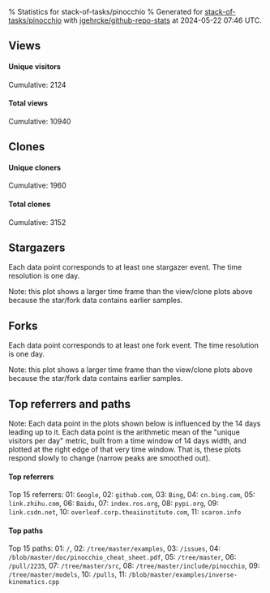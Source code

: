 % Statistics for stack-of-tasks/pinocchio
% Generated for [stack-of-tasks/pinocchio](https://github.com/stack-of-tasks/pinocchio) with [jgehrcke/github-repo-stats](https://github.com/jgehrcke/github-repo-stats) at 2024-05-22 07:46 UTC.


## Views

#### Unique visitors
<div id="chart_views_unique" class="full-width-chart"></div>

Cumulative: 2124

#### Total views
<div id="chart_views_total" class="full-width-chart"></div>

Cumulative: 10940

<div class="pagebreak-for-print"> </div>

## Clones

#### Unique cloners
<div id="chart_clones_unique" class="full-width-chart"></div>

Cumulative: 1960

#### Total clones
<div id="chart_clones_total" class="full-width-chart"></div>

Cumulative: 3152



<div class="pagebreak-for-print"> </div>



## Stargazers

Each data point corresponds to at least one stargazer event.
The time resolution is one day.

<div id="chart_stargazers" class="full-width-chart"></div>


Note: this plot shows a larger time frame than the view/clone plots above because the star/fork data contains earlier samples.



## Forks

Each data point corresponds to at least one fork event.
The time resolution is one day.

<div id="chart_forks" class="full-width-chart"></div>


Note: this plot shows a larger time frame than the view/clone plots above because the star/fork data contains earlier samples.



<div class="pagebreak-for-print"> </div>



## Top referrers and paths


Note: Each data point in the plots shown below is influenced by the 14 days
leading up to it. Each data point is the arithmetic mean of the "unique
visitors per day" metric, built from a time window of 14 days width, and
plotted at the right edge of that very time window. That is, these plots
respond slowly to change (narrow peaks are smoothed out).




#### Top referrers


<div id="chart_referrers_top_n_alltime" class="full-width-chart"></div>

Top 15 referrers: 01: `Google`, 02: `github.com`, 03: `Bing`, 04: `cn.bing.com`, 05: `link.zhihu.com`, 06: `Baidu`, 07: `index.ros.org`, 08: `pypi.org`, 09: `link.csdn.net`, 10: `overleaf.corp.theaiinstitute.com`, 11: `scaron.info`





#### Top paths


<div id="chart_paths_top_n_alltime" class="full-width-chart"></div>

Top 15 paths: 01: `/`, 02: `/tree/master/examples`, 03: `/issues`, 04: `/blob/master/doc/pinocchio_cheat_sheet.pdf`, 05: `/tree/master`, 06: `/pull/2235`, 07: `/tree/master/src`, 08: `/tree/master/include/pinocchio`, 09: `/tree/master/models`, 10: `/pulls`, 11: `/blob/master/examples/inverse-kinematics.cpp`


<script type="text/javascript">
    vegaEmbed('#chart_views_unique', {"$schema": "https://vega.github.io/schema/vega-lite/v4.17.0.json", "config": {"arc": {"fill": "#1b1e23"}, "area": {"fill": "#1b1e23"}, "axisBottom": {"domainColor": "#a9b4c4", "gridColor": "#a9b4c4", "labelColor": "#1b1e23", "labelFont": "relative-mono-11-pitch-pro, Menlo, monospace", "tickColor": "#a9b4c4", "titleColor": "#1b1e23", "titleFont": "relative-mono-11-pitch-pro, Menlo, monospace"}, "axisLeft": {"domainColor": "#a9b4c4", "gridColor": "#a9b4c4", "labelColor": "#1b1e23", "labelFont": "relative-mono-11-pitch-pro, Menlo, monospace", "tickColor": "#a9b4c4", "titleColor": "#1b1e23", "titleFont": "relative-mono-11-pitch-pro, Menlo, monospace"}, "axisX": {"grid": false}, "axisY": {"grid": false, "labelBound": true}, "background": "#FFFFFF", "group": {"fill": "#FFFFFF"}, "header": {"fontWeight": 400, "labelFont": "relative-mono-11-pitch-pro, Menlo, monospace", "titleFont": "relative-mono-11-pitch-pro, Menlo, monospace"}, "legend": {"labelFont": "relative-mono-11-pitch-pro, Menlo, monospace", "symbolSize": 200, "symbolType": "circle", "titleFont": "relative-mono-11-pitch-pro, Menlo, monospace"}, "line": {"color": "#1b1e23", "stroke": "#1b1e23"}, "path": {"stroke": "#1b1e23"}, "point": {"color": "#1b1e23", "cursor": "pointer", "filled": true, "size": 20}, "range": {"category": ["#85a2f7", "#ea9755", "#7eb36a", "#f07071", "#bc85d9", "#e587b6", "#a9b4c4", "#d4c05e", "#64b9c4"]}, "style": {"bar": {"fill": "#1b1e23"}, "text": {"font": "relative-mono-11-pitch-pro, Menlo, monospace", "fontWeight": 400}}, "symbol": {"shape": "circle"}, "title": {"anchor": "start", "font": "relative-mono-11-pitch-pro, Menlo, monospace", "fontWeight": 400}, "trail": {"color": "#1b1e23", "stroke": "#1b1e23"}, "view": {"stroke": null}}, "data": {"name": "data-4e15e9d6b5908f060b2351823bfe2f18"}, "datasets": {"data-4e15e9d6b5908f060b2351823bfe2f18": [{"time": "2024-05-06T00:00:00+00:00", "views_total": 147, "views_unique": 30}, {"time": "2024-05-07T00:00:00+00:00", "views_total": 829, "views_unique": 168}, {"time": "2024-05-08T00:00:00+00:00", "views_total": 809, "views_unique": 180}, {"time": "2024-05-09T00:00:00+00:00", "views_total": 800, "views_unique": 153}, {"time": "2024-05-10T00:00:00+00:00", "views_total": 699, "views_unique": 148}, {"time": "2024-05-11T00:00:00+00:00", "views_total": 398, "views_unique": 90}, {"time": "2024-05-12T00:00:00+00:00", "views_total": 282, "views_unique": 65}, {"time": "2024-05-13T00:00:00+00:00", "views_total": 739, "views_unique": 147}, {"time": "2024-05-14T00:00:00+00:00", "views_total": 862, "views_unique": 164}, {"time": "2024-05-15T00:00:00+00:00", "views_total": 771, "views_unique": 143}, {"time": "2024-05-16T00:00:00+00:00", "views_total": 997, "views_unique": 149}, {"time": "2024-05-17T00:00:00+00:00", "views_total": 951, "views_unique": 157}, {"time": "2024-05-18T00:00:00+00:00", "views_total": 546, "views_unique": 86}, {"time": "2024-05-19T00:00:00+00:00", "views_total": 462, "views_unique": 69}, {"time": "2024-05-20T00:00:00+00:00", "views_total": 745, "views_unique": 169}, {"time": "2024-05-21T00:00:00+00:00", "views_total": 641, "views_unique": 157}, {"time": "2024-05-22T00:00:00+00:00", "views_total": 262, "views_unique": 49}]}, "encoding": {"tooltip": [{"field": "views_unique", "format": ".1f", "title": "views (u)", "type": "quantitative"}, {"field": "time", "format": "%B %e, %Y", "title": "date", "type": "temporal"}], "x": {"axis": {"labelAngle": 25}, "field": "time", "scale": {"domain": ["2024-05-06", "2024-05-22"]}, "timeUnit": "yearmonthdate", "title": "date", "type": "temporal"}, "y": {"axis": {"values": [1, 10, 50, 100, 500, 1000, 5000, 10000]}, "field": "views_unique", "scale": {"domain": [0, 198.00000000000003], "type": "symlog", "zero": true}, "title": "unique views per day", "type": "quantitative"}}, "height": 200, "mark": {"point": true, "type": "line"}, "padding": 10, "width": "container"}, {"actions": false, "renderer": "svg"}).catch(console.error);
vegaEmbed('#chart_views_total', {"$schema": "https://vega.github.io/schema/vega-lite/v4.17.0.json", "config": {"arc": {"fill": "#1b1e23"}, "area": {"fill": "#1b1e23"}, "axisBottom": {"domainColor": "#a9b4c4", "gridColor": "#a9b4c4", "labelColor": "#1b1e23", "labelFont": "relative-mono-11-pitch-pro, Menlo, monospace", "tickColor": "#a9b4c4", "titleColor": "#1b1e23", "titleFont": "relative-mono-11-pitch-pro, Menlo, monospace"}, "axisLeft": {"domainColor": "#a9b4c4", "gridColor": "#a9b4c4", "labelColor": "#1b1e23", "labelFont": "relative-mono-11-pitch-pro, Menlo, monospace", "tickColor": "#a9b4c4", "titleColor": "#1b1e23", "titleFont": "relative-mono-11-pitch-pro, Menlo, monospace"}, "axisX": {"grid": false}, "axisY": {"grid": false, "labelBound": true}, "background": "#FFFFFF", "group": {"fill": "#FFFFFF"}, "header": {"fontWeight": 400, "labelFont": "relative-mono-11-pitch-pro, Menlo, monospace", "titleFont": "relative-mono-11-pitch-pro, Menlo, monospace"}, "legend": {"labelFont": "relative-mono-11-pitch-pro, Menlo, monospace", "symbolSize": 200, "symbolType": "circle", "titleFont": "relative-mono-11-pitch-pro, Menlo, monospace"}, "line": {"color": "#1b1e23", "stroke": "#1b1e23"}, "path": {"stroke": "#1b1e23"}, "point": {"color": "#1b1e23", "cursor": "pointer", "filled": true, "size": 20}, "range": {"category": ["#85a2f7", "#ea9755", "#7eb36a", "#f07071", "#bc85d9", "#e587b6", "#a9b4c4", "#d4c05e", "#64b9c4"]}, "style": {"bar": {"fill": "#1b1e23"}, "text": {"font": "relative-mono-11-pitch-pro, Menlo, monospace", "fontWeight": 400}}, "symbol": {"shape": "circle"}, "title": {"anchor": "start", "font": "relative-mono-11-pitch-pro, Menlo, monospace", "fontWeight": 400}, "trail": {"color": "#1b1e23", "stroke": "#1b1e23"}, "view": {"stroke": null}}, "data": {"name": "data-4e15e9d6b5908f060b2351823bfe2f18"}, "datasets": {"data-4e15e9d6b5908f060b2351823bfe2f18": [{"time": "2024-05-06T00:00:00+00:00", "views_total": 147, "views_unique": 30}, {"time": "2024-05-07T00:00:00+00:00", "views_total": 829, "views_unique": 168}, {"time": "2024-05-08T00:00:00+00:00", "views_total": 809, "views_unique": 180}, {"time": "2024-05-09T00:00:00+00:00", "views_total": 800, "views_unique": 153}, {"time": "2024-05-10T00:00:00+00:00", "views_total": 699, "views_unique": 148}, {"time": "2024-05-11T00:00:00+00:00", "views_total": 398, "views_unique": 90}, {"time": "2024-05-12T00:00:00+00:00", "views_total": 282, "views_unique": 65}, {"time": "2024-05-13T00:00:00+00:00", "views_total": 739, "views_unique": 147}, {"time": "2024-05-14T00:00:00+00:00", "views_total": 862, "views_unique": 164}, {"time": "2024-05-15T00:00:00+00:00", "views_total": 771, "views_unique": 143}, {"time": "2024-05-16T00:00:00+00:00", "views_total": 997, "views_unique": 149}, {"time": "2024-05-17T00:00:00+00:00", "views_total": 951, "views_unique": 157}, {"time": "2024-05-18T00:00:00+00:00", "views_total": 546, "views_unique": 86}, {"time": "2024-05-19T00:00:00+00:00", "views_total": 462, "views_unique": 69}, {"time": "2024-05-20T00:00:00+00:00", "views_total": 745, "views_unique": 169}, {"time": "2024-05-21T00:00:00+00:00", "views_total": 641, "views_unique": 157}, {"time": "2024-05-22T00:00:00+00:00", "views_total": 262, "views_unique": 49}]}, "encoding": {"tooltip": [{"field": "views_total", "format": ".1f", "title": "views (t)", "type": "quantitative"}, {"field": "time", "format": "%B %e, %Y", "title": "date", "type": "temporal"}], "x": {"axis": {"labelAngle": 25}, "field": "time", "scale": {"domain": ["2024-05-06", "2024-05-22"]}, "timeUnit": "yearmonthdate", "title": "date", "type": "temporal"}, "y": {"axis": {"values": [1, 10, 50, 100, 500, 1000, 5000, 10000]}, "field": "views_total", "scale": {"domain": [0, 1096.7], "type": "symlog", "zero": true}, "title": "total views per day", "type": "quantitative"}}, "height": 200, "mark": {"point": true, "type": "line"}, "padding": 10, "width": "container"}, {"actions": false, "renderer": "svg"}).catch(console.error);
vegaEmbed('#chart_clones_unique', {"$schema": "https://vega.github.io/schema/vega-lite/v4.17.0.json", "config": {"arc": {"fill": "#1b1e23"}, "area": {"fill": "#1b1e23"}, "axisBottom": {"domainColor": "#a9b4c4", "gridColor": "#a9b4c4", "labelColor": "#1b1e23", "labelFont": "relative-mono-11-pitch-pro, Menlo, monospace", "tickColor": "#a9b4c4", "titleColor": "#1b1e23", "titleFont": "relative-mono-11-pitch-pro, Menlo, monospace"}, "axisLeft": {"domainColor": "#a9b4c4", "gridColor": "#a9b4c4", "labelColor": "#1b1e23", "labelFont": "relative-mono-11-pitch-pro, Menlo, monospace", "tickColor": "#a9b4c4", "titleColor": "#1b1e23", "titleFont": "relative-mono-11-pitch-pro, Menlo, monospace"}, "axisX": {"grid": false}, "axisY": {"grid": false, "labelBound": true}, "background": "#FFFFFF", "group": {"fill": "#FFFFFF"}, "header": {"fontWeight": 400, "labelFont": "relative-mono-11-pitch-pro, Menlo, monospace", "titleFont": "relative-mono-11-pitch-pro, Menlo, monospace"}, "legend": {"labelFont": "relative-mono-11-pitch-pro, Menlo, monospace", "symbolSize": 200, "symbolType": "circle", "titleFont": "relative-mono-11-pitch-pro, Menlo, monospace"}, "line": {"color": "#1b1e23", "stroke": "#1b1e23"}, "path": {"stroke": "#1b1e23"}, "point": {"color": "#1b1e23", "cursor": "pointer", "filled": true, "size": 20}, "range": {"category": ["#85a2f7", "#ea9755", "#7eb36a", "#f07071", "#bc85d9", "#e587b6", "#a9b4c4", "#d4c05e", "#64b9c4"]}, "style": {"bar": {"fill": "#1b1e23"}, "text": {"font": "relative-mono-11-pitch-pro, Menlo, monospace", "fontWeight": 400}}, "symbol": {"shape": "circle"}, "title": {"anchor": "start", "font": "relative-mono-11-pitch-pro, Menlo, monospace", "fontWeight": 400}, "trail": {"color": "#1b1e23", "stroke": "#1b1e23"}, "view": {"stroke": null}}, "data": {"name": "data-ed312c8e77396457eed5a85ed9635118"}, "datasets": {"data-ed312c8e77396457eed5a85ed9635118": [{"clones_total": 92, "clones_unique": 81, "time": "2024-05-06T00:00:00+00:00"}, {"clones_total": 189, "clones_unique": 116, "time": "2024-05-07T00:00:00+00:00"}, {"clones_total": 178, "clones_unique": 106, "time": "2024-05-08T00:00:00+00:00"}, {"clones_total": 168, "clones_unique": 119, "time": "2024-05-09T00:00:00+00:00"}, {"clones_total": 218, "clones_unique": 157, "time": "2024-05-10T00:00:00+00:00"}, {"clones_total": 158, "clones_unique": 121, "time": "2024-05-11T00:00:00+00:00"}, {"clones_total": 84, "clones_unique": 72, "time": "2024-05-12T00:00:00+00:00"}, {"clones_total": 274, "clones_unique": 177, "time": "2024-05-13T00:00:00+00:00"}, {"clones_total": 279, "clones_unique": 157, "time": "2024-05-14T00:00:00+00:00"}, {"clones_total": 204, "clones_unique": 108, "time": "2024-05-15T00:00:00+00:00"}, {"clones_total": 186, "clones_unique": 114, "time": "2024-05-16T00:00:00+00:00"}, {"clones_total": 423, "clones_unique": 209, "time": "2024-05-17T00:00:00+00:00"}, {"clones_total": 65, "clones_unique": 38, "time": "2024-05-18T00:00:00+00:00"}, {"clones_total": 47, "clones_unique": 28, "time": "2024-05-19T00:00:00+00:00"}, {"clones_total": 116, "clones_unique": 72, "time": "2024-05-20T00:00:00+00:00"}, {"clones_total": 380, "clones_unique": 200, "time": "2024-05-21T00:00:00+00:00"}, {"clones_total": 91, "clones_unique": 85, "time": "2024-05-22T00:00:00+00:00"}]}, "encoding": {"tooltip": [{"field": "clones_unique", "format": ".1f", "title": "clones (u)", "type": "quantitative"}, {"field": "time", "format": "%B %e, %Y", "title": "date", "type": "temporal"}], "x": {"axis": {"labelAngle": 25}, "field": "time", "scale": {"domain": ["2024-05-06", "2024-05-22"]}, "timeUnit": "yearmonthdate", "title": "date", "type": "temporal"}, "y": {"axis": {"values": [1, 10, 50, 100, 500, 1000, 5000, 10000]}, "field": "clones_unique", "scale": {"domain": [0, 229.9], "type": "symlog", "zero": true}, "title": "unique clones per day", "type": "quantitative"}}, "height": 200, "mark": {"point": true, "type": "line"}, "padding": 10, "width": "container"}, {"actions": false, "renderer": "svg"}).catch(console.error);
vegaEmbed('#chart_clones_total', {"$schema": "https://vega.github.io/schema/vega-lite/v4.17.0.json", "config": {"arc": {"fill": "#1b1e23"}, "area": {"fill": "#1b1e23"}, "axisBottom": {"domainColor": "#a9b4c4", "gridColor": "#a9b4c4", "labelColor": "#1b1e23", "labelFont": "relative-mono-11-pitch-pro, Menlo, monospace", "tickColor": "#a9b4c4", "titleColor": "#1b1e23", "titleFont": "relative-mono-11-pitch-pro, Menlo, monospace"}, "axisLeft": {"domainColor": "#a9b4c4", "gridColor": "#a9b4c4", "labelColor": "#1b1e23", "labelFont": "relative-mono-11-pitch-pro, Menlo, monospace", "tickColor": "#a9b4c4", "titleColor": "#1b1e23", "titleFont": "relative-mono-11-pitch-pro, Menlo, monospace"}, "axisX": {"grid": false}, "axisY": {"grid": false, "labelBound": true}, "background": "#FFFFFF", "group": {"fill": "#FFFFFF"}, "header": {"fontWeight": 400, "labelFont": "relative-mono-11-pitch-pro, Menlo, monospace", "titleFont": "relative-mono-11-pitch-pro, Menlo, monospace"}, "legend": {"labelFont": "relative-mono-11-pitch-pro, Menlo, monospace", "symbolSize": 200, "symbolType": "circle", "titleFont": "relative-mono-11-pitch-pro, Menlo, monospace"}, "line": {"color": "#1b1e23", "stroke": "#1b1e23"}, "path": {"stroke": "#1b1e23"}, "point": {"color": "#1b1e23", "cursor": "pointer", "filled": true, "size": 20}, "range": {"category": ["#85a2f7", "#ea9755", "#7eb36a", "#f07071", "#bc85d9", "#e587b6", "#a9b4c4", "#d4c05e", "#64b9c4"]}, "style": {"bar": {"fill": "#1b1e23"}, "text": {"font": "relative-mono-11-pitch-pro, Menlo, monospace", "fontWeight": 400}}, "symbol": {"shape": "circle"}, "title": {"anchor": "start", "font": "relative-mono-11-pitch-pro, Menlo, monospace", "fontWeight": 400}, "trail": {"color": "#1b1e23", "stroke": "#1b1e23"}, "view": {"stroke": null}}, "data": {"name": "data-ed312c8e77396457eed5a85ed9635118"}, "datasets": {"data-ed312c8e77396457eed5a85ed9635118": [{"clones_total": 92, "clones_unique": 81, "time": "2024-05-06T00:00:00+00:00"}, {"clones_total": 189, "clones_unique": 116, "time": "2024-05-07T00:00:00+00:00"}, {"clones_total": 178, "clones_unique": 106, "time": "2024-05-08T00:00:00+00:00"}, {"clones_total": 168, "clones_unique": 119, "time": "2024-05-09T00:00:00+00:00"}, {"clones_total": 218, "clones_unique": 157, "time": "2024-05-10T00:00:00+00:00"}, {"clones_total": 158, "clones_unique": 121, "time": "2024-05-11T00:00:00+00:00"}, {"clones_total": 84, "clones_unique": 72, "time": "2024-05-12T00:00:00+00:00"}, {"clones_total": 274, "clones_unique": 177, "time": "2024-05-13T00:00:00+00:00"}, {"clones_total": 279, "clones_unique": 157, "time": "2024-05-14T00:00:00+00:00"}, {"clones_total": 204, "clones_unique": 108, "time": "2024-05-15T00:00:00+00:00"}, {"clones_total": 186, "clones_unique": 114, "time": "2024-05-16T00:00:00+00:00"}, {"clones_total": 423, "clones_unique": 209, "time": "2024-05-17T00:00:00+00:00"}, {"clones_total": 65, "clones_unique": 38, "time": "2024-05-18T00:00:00+00:00"}, {"clones_total": 47, "clones_unique": 28, "time": "2024-05-19T00:00:00+00:00"}, {"clones_total": 116, "clones_unique": 72, "time": "2024-05-20T00:00:00+00:00"}, {"clones_total": 380, "clones_unique": 200, "time": "2024-05-21T00:00:00+00:00"}, {"clones_total": 91, "clones_unique": 85, "time": "2024-05-22T00:00:00+00:00"}]}, "encoding": {"tooltip": [{"field": "clones_total", "format": ".1f", "title": "clones (t)", "type": "quantitative"}, {"field": "time", "format": "%B %e, %Y", "title": "date", "type": "temporal"}], "x": {"axis": {"labelAngle": 25}, "field": "time", "scale": {"domain": ["2024-05-06", "2024-05-22"]}, "timeUnit": "yearmonthdate", "title": "date", "type": "temporal"}, "y": {"axis": {"values": [1, 10, 50, 100, 500, 1000, 5000, 10000]}, "field": "clones_total", "scale": {"domain": [0, 465.3], "type": "symlog", "zero": true}, "title": "total clones per day", "type": "quantitative"}}, "height": 200, "mark": {"point": true, "type": "line"}, "padding": 10, "width": "container"}, {"actions": false, "renderer": "svg"}).catch(console.error);
vegaEmbed('#chart_stargazers', {"$schema": "https://vega.github.io/schema/vega-lite/v4.17.0.json", "config": {"arc": {"fill": "#1b1e23"}, "area": {"fill": "#1b1e23"}, "axisBottom": {"domainColor": "#a9b4c4", "gridColor": "#a9b4c4", "labelColor": "#1b1e23", "labelFont": "relative-mono-11-pitch-pro, Menlo, monospace", "tickColor": "#a9b4c4", "titleColor": "#1b1e23", "titleFont": "relative-mono-11-pitch-pro, Menlo, monospace"}, "axisLeft": {"domainColor": "#a9b4c4", "gridColor": "#a9b4c4", "labelColor": "#1b1e23", "labelFont": "relative-mono-11-pitch-pro, Menlo, monospace", "tickColor": "#a9b4c4", "titleColor": "#1b1e23", "titleFont": "relative-mono-11-pitch-pro, Menlo, monospace"}, "axisX": {"grid": false}, "axisY": {"grid": false}, "background": "#FFFFFF", "group": {"fill": "#FFFFFF"}, "header": {"fontWeight": 400, "labelFont": "relative-mono-11-pitch-pro, Menlo, monospace", "titleFont": "relative-mono-11-pitch-pro, Menlo, monospace"}, "legend": {"labelFont": "relative-mono-11-pitch-pro, Menlo, monospace", "symbolSize": 200, "symbolType": "circle", "titleFont": "relative-mono-11-pitch-pro, Menlo, monospace"}, "line": {"color": "#1b1e23", "stroke": "#1b1e23"}, "path": {"stroke": "#1b1e23"}, "point": {"color": "#1b1e23", "cursor": "pointer", "filled": true, "size": 50}, "range": {"category": ["#85a2f7", "#ea9755", "#7eb36a", "#f07071", "#bc85d9", "#e587b6", "#a9b4c4", "#d4c05e", "#64b9c4"]}, "style": {"bar": {"fill": "#1b1e23"}, "text": {"font": "relative-mono-11-pitch-pro, Menlo, monospace", "fontWeight": 400}}, "symbol": {"shape": "circle"}, "title": {"anchor": "start", "font": "relative-mono-11-pitch-pro, Menlo, monospace", "fontWeight": 400}, "trail": {"color": "#1b1e23", "stroke": "#1b1e23"}, "view": {"stroke": null}}, "data": {"name": "data-06a6c687ff96fe10db22b2537c734c26"}, "datasets": {"data-06a6c687ff96fe10db22b2537c734c26": [{"stars_cumulative": 1.0, "time": "2015-03-30T00:00:00+00:00"}, {"stars_cumulative": 2.0, "time": "2016-01-24T09:00:00+00:00"}, {"stars_cumulative": 4.0, "time": "2016-07-09T06:00:00+00:00"}, {"stars_cumulative": 5.0, "time": "2016-12-23T03:00:00+00:00"}, {"stars_cumulative": 7.0, "time": "2017-01-25T12:00:00+00:00"}, {"stars_cumulative": 8.0, "time": "2017-02-27T21:00:00+00:00"}, {"stars_cumulative": 9.0, "time": "2017-04-02T06:00:00+00:00"}, {"stars_cumulative": 12.0, "time": "2017-06-08T00:00:00+00:00"}, {"stars_cumulative": 13.0, "time": "2017-07-11T09:00:00+00:00"}, {"stars_cumulative": 15.0, "time": "2017-09-16T03:00:00+00:00"}, {"stars_cumulative": 16.0, "time": "2017-11-21T21:00:00+00:00"}, {"stars_cumulative": 18.0, "time": "2018-01-27T15:00:00+00:00"}, {"stars_cumulative": 19.0, "time": "2018-03-02T00:00:00+00:00"}, {"stars_cumulative": 20.0, "time": "2018-05-07T18:00:00+00:00"}, {"stars_cumulative": 26.0, "time": "2018-06-10T03:00:00+00:00"}, {"stars_cumulative": 31.0, "time": "2018-07-13T12:00:00+00:00"}, {"stars_cumulative": 35.0, "time": "2018-08-15T21:00:00+00:00"}, {"stars_cumulative": 41.0, "time": "2018-09-18T06:00:00+00:00"}, {"stars_cumulative": 47.0, "time": "2018-10-21T15:00:00+00:00"}, {"stars_cumulative": 55.0, "time": "2018-11-24T00:00:00+00:00"}, {"stars_cumulative": 67.0, "time": "2018-12-27T09:00:00+00:00"}, {"stars_cumulative": 78.0, "time": "2019-01-29T18:00:00+00:00"}, {"stars_cumulative": 86.0, "time": "2019-03-04T03:00:00+00:00"}, {"stars_cumulative": 95.0, "time": "2019-04-06T12:00:00+00:00"}, {"stars_cumulative": 104.0, "time": "2019-05-09T21:00:00+00:00"}, {"stars_cumulative": 111.0, "time": "2019-06-12T06:00:00+00:00"}, {"stars_cumulative": 116.0, "time": "2019-07-15T15:00:00+00:00"}, {"stars_cumulative": 119.0, "time": "2019-08-18T00:00:00+00:00"}, {"stars_cumulative": 129.0, "time": "2019-09-20T09:00:00+00:00"}, {"stars_cumulative": 140.0, "time": "2019-10-23T18:00:00+00:00"}, {"stars_cumulative": 152.0, "time": "2019-11-26T03:00:00+00:00"}, {"stars_cumulative": 171.0, "time": "2019-12-29T12:00:00+00:00"}, {"stars_cumulative": 203.0, "time": "2020-01-31T21:00:00+00:00"}, {"stars_cumulative": 217.0, "time": "2020-03-05T06:00:00+00:00"}, {"stars_cumulative": 232.0, "time": "2020-04-07T15:00:00+00:00"}, {"stars_cumulative": 249.0, "time": "2020-05-11T00:00:00+00:00"}, {"stars_cumulative": 264.0, "time": "2020-06-13T09:00:00+00:00"}, {"stars_cumulative": 292.0, "time": "2020-07-16T18:00:00+00:00"}, {"stars_cumulative": 309.0, "time": "2020-08-19T03:00:00+00:00"}, {"stars_cumulative": 328.0, "time": "2020-09-21T12:00:00+00:00"}, {"stars_cumulative": 357.0, "time": "2020-10-24T21:00:00+00:00"}, {"stars_cumulative": 375.0, "time": "2020-11-27T06:00:00+00:00"}, {"stars_cumulative": 392.0, "time": "2020-12-30T15:00:00+00:00"}, {"stars_cumulative": 414.0, "time": "2021-02-02T00:00:00+00:00"}, {"stars_cumulative": 438.0, "time": "2021-03-07T09:00:00+00:00"}, {"stars_cumulative": 457.0, "time": "2021-04-09T18:00:00+00:00"}, {"stars_cumulative": 479.0, "time": "2021-05-13T03:00:00+00:00"}, {"stars_cumulative": 491.0, "time": "2021-06-15T12:00:00+00:00"}, {"stars_cumulative": 502.0, "time": "2021-07-18T21:00:00+00:00"}, {"stars_cumulative": 522.0, "time": "2021-08-21T06:00:00+00:00"}, {"stars_cumulative": 542.0, "time": "2021-09-23T15:00:00+00:00"}, {"stars_cumulative": 589.0, "time": "2021-10-27T00:00:00+00:00"}, {"stars_cumulative": 625.0, "time": "2021-11-29T09:00:00+00:00"}, {"stars_cumulative": 655.0, "time": "2022-01-01T18:00:00+00:00"}, {"stars_cumulative": 674.0, "time": "2022-02-04T03:00:00+00:00"}, {"stars_cumulative": 704.0, "time": "2022-03-09T12:00:00+00:00"}, {"stars_cumulative": 730.0, "time": "2022-04-11T21:00:00+00:00"}, {"stars_cumulative": 753.0, "time": "2022-05-15T06:00:00+00:00"}, {"stars_cumulative": 780.0, "time": "2022-06-17T15:00:00+00:00"}, {"stars_cumulative": 806.0, "time": "2022-07-21T00:00:00+00:00"}, {"stars_cumulative": 834.0, "time": "2022-08-23T09:00:00+00:00"}, {"stars_cumulative": 859.0, "time": "2022-09-25T18:00:00+00:00"}, {"stars_cumulative": 898.0, "time": "2022-10-29T03:00:00+00:00"}, {"stars_cumulative": 922.0, "time": "2022-12-01T12:00:00+00:00"}, {"stars_cumulative": 943.0, "time": "2023-01-03T21:00:00+00:00"}, {"stars_cumulative": 965.0, "time": "2023-02-06T06:00:00+00:00"}, {"stars_cumulative": 1014.0, "time": "2023-03-11T15:00:00+00:00"}, {"stars_cumulative": 1054.0, "time": "2023-04-14T00:00:00+00:00"}, {"stars_cumulative": 1094.0, "time": "2023-05-17T09:00:00+00:00"}, {"stars_cumulative": 1127.0, "time": "2023-06-19T18:00:00+00:00"}, {"stars_cumulative": 1159.0, "time": "2023-07-23T03:00:00+00:00"}, {"stars_cumulative": 1206.0, "time": "2023-08-25T12:00:00+00:00"}, {"stars_cumulative": 1241.0, "time": "2023-09-27T21:00:00+00:00"}, {"stars_cumulative": 1272.0, "time": "2023-10-31T06:00:00+00:00"}, {"stars_cumulative": 1306.0, "time": "2023-12-03T15:00:00+00:00"}, {"stars_cumulative": 1342.0, "time": "2024-01-06T00:00:00+00:00"}, {"stars_cumulative": 1388.0, "time": "2024-02-08T09:00:00+00:00"}, {"stars_cumulative": 1465.0, "time": "2024-03-12T18:00:00+00:00"}, {"stars_cumulative": 1542.0, "time": "2024-04-15T03:00:00+00:00"}, {"stars_cumulative": 1548.0, "time": "2024-05-18T12:00:00+00:00"}]}, "encoding": {"tooltip": [{"field": "stars_cumulative", "format": "d", "title": "stars", "type": "quantitative"}, {"field": "time", "format": "%B %e, %Y", "title": "date", "type": "temporal"}], "x": {"axis": {"labelAngle": 25}, "field": "time", "scale": {"domain": ["2015-02-14", "2024-05-22"]}, "timeUnit": "yearmonthdate", "title": "date", "type": "temporal"}, "y": {"field": "stars_cumulative", "scale": {"domain": [0, 1702.8000000000002], "zero": true}, "title": "stargazer count (cumulative)", "type": "quantitative"}}, "height": 300, "mark": {"point": true, "type": "line"}, "padding": 10, "width": "container"}, {"actions": false, "renderer": "svg"}).catch(console.error);
vegaEmbed('#chart_forks', {"$schema": "https://vega.github.io/schema/vega-lite/v4.17.0.json", "config": {"arc": {"fill": "#1b1e23"}, "area": {"fill": "#1b1e23"}, "axisBottom": {"domainColor": "#a9b4c4", "gridColor": "#a9b4c4", "labelColor": "#1b1e23", "labelFont": "relative-mono-11-pitch-pro, Menlo, monospace", "tickColor": "#a9b4c4", "titleColor": "#1b1e23", "titleFont": "relative-mono-11-pitch-pro, Menlo, monospace"}, "axisLeft": {"domainColor": "#a9b4c4", "gridColor": "#a9b4c4", "labelColor": "#1b1e23", "labelFont": "relative-mono-11-pitch-pro, Menlo, monospace", "tickColor": "#a9b4c4", "titleColor": "#1b1e23", "titleFont": "relative-mono-11-pitch-pro, Menlo, monospace"}, "axisX": {"grid": false}, "axisY": {"grid": false}, "background": "#FFFFFF", "group": {"fill": "#FFFFFF"}, "header": {"fontWeight": 400, "labelFont": "relative-mono-11-pitch-pro, Menlo, monospace", "titleFont": "relative-mono-11-pitch-pro, Menlo, monospace"}, "legend": {"labelFont": "relative-mono-11-pitch-pro, Menlo, monospace", "symbolSize": 200, "symbolType": "circle", "titleFont": "relative-mono-11-pitch-pro, Menlo, monospace"}, "line": {"color": "#1b1e23", "stroke": "#1b1e23"}, "path": {"stroke": "#1b1e23"}, "point": {"color": "#1b1e23", "cursor": "pointer", "filled": true, "size": 50}, "range": {"category": ["#85a2f7", "#ea9755", "#7eb36a", "#f07071", "#bc85d9", "#e587b6", "#a9b4c4", "#d4c05e", "#64b9c4"]}, "style": {"bar": {"fill": "#1b1e23"}, "text": {"font": "relative-mono-11-pitch-pro, Menlo, monospace", "fontWeight": 400}}, "symbol": {"shape": "circle"}, "title": {"anchor": "start", "font": "relative-mono-11-pitch-pro, Menlo, monospace", "fontWeight": 400}, "trail": {"color": "#1b1e23", "stroke": "#1b1e23"}, "view": {"stroke": null}}, "data": {"name": "data-03ec2bbf0a33f04f14e8b4a77b86c1d9"}, "datasets": {"data-03ec2bbf0a33f04f14e8b4a77b86c1d9": [{"forks_cumulative": 4.0, "time": "2015-02-14T00:00:00+00:00"}, {"forks_cumulative": 6.0, "time": "2015-03-19T20:00:00+00:00"}, {"forks_cumulative": 7.0, "time": "2015-04-22T16:00:00+00:00"}, {"forks_cumulative": 8.0, "time": "2015-05-26T12:00:00+00:00"}, {"forks_cumulative": 11.0, "time": "2016-01-18T08:00:00+00:00"}, {"forks_cumulative": 12.0, "time": "2016-02-21T04:00:00+00:00"}, {"forks_cumulative": 13.0, "time": "2016-04-28T20:00:00+00:00"}, {"forks_cumulative": 14.0, "time": "2016-07-05T12:00:00+00:00"}, {"forks_cumulative": 15.0, "time": "2016-09-11T04:00:00+00:00"}, {"forks_cumulative": 16.0, "time": "2017-06-08T20:00:00+00:00"}, {"forks_cumulative": 17.0, "time": "2017-10-22T04:00:00+00:00"}, {"forks_cumulative": 19.0, "time": "2017-11-25T00:00:00+00:00"}, {"forks_cumulative": 20.0, "time": "2017-12-28T20:00:00+00:00"}, {"forks_cumulative": 21.0, "time": "2018-03-06T12:00:00+00:00"}, {"forks_cumulative": 23.0, "time": "2018-04-09T08:00:00+00:00"}, {"forks_cumulative": 24.0, "time": "2018-05-13T04:00:00+00:00"}, {"forks_cumulative": 28.0, "time": "2018-06-16T00:00:00+00:00"}, {"forks_cumulative": 29.0, "time": "2018-07-19T20:00:00+00:00"}, {"forks_cumulative": 30.0, "time": "2018-08-22T16:00:00+00:00"}, {"forks_cumulative": 32.0, "time": "2018-09-25T12:00:00+00:00"}, {"forks_cumulative": 34.0, "time": "2018-10-29T08:00:00+00:00"}, {"forks_cumulative": 35.0, "time": "2018-12-02T04:00:00+00:00"}, {"forks_cumulative": 36.0, "time": "2019-01-05T00:00:00+00:00"}, {"forks_cumulative": 42.0, "time": "2019-02-07T20:00:00+00:00"}, {"forks_cumulative": 43.0, "time": "2019-03-13T16:00:00+00:00"}, {"forks_cumulative": 44.0, "time": "2019-04-16T12:00:00+00:00"}, {"forks_cumulative": 49.0, "time": "2019-05-20T08:00:00+00:00"}, {"forks_cumulative": 50.0, "time": "2019-06-23T04:00:00+00:00"}, {"forks_cumulative": 53.0, "time": "2019-07-27T00:00:00+00:00"}, {"forks_cumulative": 56.0, "time": "2019-08-29T20:00:00+00:00"}, {"forks_cumulative": 59.0, "time": "2019-10-02T16:00:00+00:00"}, {"forks_cumulative": 62.0, "time": "2019-11-05T12:00:00+00:00"}, {"forks_cumulative": 66.0, "time": "2019-12-09T08:00:00+00:00"}, {"forks_cumulative": 67.0, "time": "2020-01-12T04:00:00+00:00"}, {"forks_cumulative": 70.0, "time": "2020-02-15T00:00:00+00:00"}, {"forks_cumulative": 72.0, "time": "2020-03-19T20:00:00+00:00"}, {"forks_cumulative": 80.0, "time": "2020-04-22T16:00:00+00:00"}, {"forks_cumulative": 85.0, "time": "2020-05-26T12:00:00+00:00"}, {"forks_cumulative": 89.0, "time": "2020-06-29T08:00:00+00:00"}, {"forks_cumulative": 93.0, "time": "2020-08-02T04:00:00+00:00"}, {"forks_cumulative": 97.0, "time": "2020-09-05T00:00:00+00:00"}, {"forks_cumulative": 103.0, "time": "2020-10-08T20:00:00+00:00"}, {"forks_cumulative": 114.0, "time": "2020-11-11T16:00:00+00:00"}, {"forks_cumulative": 123.0, "time": "2020-12-15T12:00:00+00:00"}, {"forks_cumulative": 127.0, "time": "2021-01-18T08:00:00+00:00"}, {"forks_cumulative": 130.0, "time": "2021-02-21T04:00:00+00:00"}, {"forks_cumulative": 133.0, "time": "2021-03-27T00:00:00+00:00"}, {"forks_cumulative": 138.0, "time": "2021-04-29T20:00:00+00:00"}, {"forks_cumulative": 141.0, "time": "2021-06-02T16:00:00+00:00"}, {"forks_cumulative": 147.0, "time": "2021-07-06T12:00:00+00:00"}, {"forks_cumulative": 154.0, "time": "2021-08-09T08:00:00+00:00"}, {"forks_cumulative": 159.0, "time": "2021-09-12T04:00:00+00:00"}, {"forks_cumulative": 165.0, "time": "2021-10-16T00:00:00+00:00"}, {"forks_cumulative": 171.0, "time": "2021-11-18T20:00:00+00:00"}, {"forks_cumulative": 177.0, "time": "2021-12-22T16:00:00+00:00"}, {"forks_cumulative": 186.0, "time": "2022-01-25T12:00:00+00:00"}, {"forks_cumulative": 192.0, "time": "2022-02-28T08:00:00+00:00"}, {"forks_cumulative": 198.0, "time": "2022-04-03T04:00:00+00:00"}, {"forks_cumulative": 206.0, "time": "2022-05-07T00:00:00+00:00"}, {"forks_cumulative": 211.0, "time": "2022-06-09T20:00:00+00:00"}, {"forks_cumulative": 216.0, "time": "2022-07-13T16:00:00+00:00"}, {"forks_cumulative": 226.0, "time": "2022-08-16T12:00:00+00:00"}, {"forks_cumulative": 231.0, "time": "2022-09-19T08:00:00+00:00"}, {"forks_cumulative": 236.0, "time": "2022-10-23T04:00:00+00:00"}, {"forks_cumulative": 245.0, "time": "2022-11-26T00:00:00+00:00"}, {"forks_cumulative": 248.0, "time": "2022-12-29T20:00:00+00:00"}, {"forks_cumulative": 254.0, "time": "2023-02-01T16:00:00+00:00"}, {"forks_cumulative": 259.0, "time": "2023-03-07T12:00:00+00:00"}, {"forks_cumulative": 265.0, "time": "2023-04-10T08:00:00+00:00"}, {"forks_cumulative": 271.0, "time": "2023-05-14T04:00:00+00:00"}, {"forks_cumulative": 273.0, "time": "2023-06-17T00:00:00+00:00"}, {"forks_cumulative": 280.0, "time": "2023-07-20T20:00:00+00:00"}, {"forks_cumulative": 286.0, "time": "2023-08-23T16:00:00+00:00"}, {"forks_cumulative": 290.0, "time": "2023-09-26T12:00:00+00:00"}, {"forks_cumulative": 299.0, "time": "2023-10-30T08:00:00+00:00"}, {"forks_cumulative": 307.0, "time": "2023-12-03T04:00:00+00:00"}, {"forks_cumulative": 311.0, "time": "2024-01-06T00:00:00+00:00"}, {"forks_cumulative": 320.0, "time": "2024-02-08T20:00:00+00:00"}, {"forks_cumulative": 322.0, "time": "2024-03-13T16:00:00+00:00"}, {"forks_cumulative": 330.0, "time": "2024-04-16T12:00:00+00:00"}, {"forks_cumulative": 331.0, "time": "2024-05-20T08:00:00+00:00"}]}, "encoding": {"tooltip": [{"field": "forks_cumulative", "format": "d", "title": "forks", "type": "quantitative"}, {"field": "time", "format": "%B %e, %Y", "title": "date", "type": "temporal"}], "x": {"axis": {"labelAngle": 25}, "field": "time", "scale": {"domain": ["2015-02-14", "2024-05-22"]}, "timeUnit": "yearmonthdate", "title": "date", "type": "temporal"}, "y": {"field": "forks_cumulative", "scale": {"domain": [0, 364.1], "zero": true}, "title": "fork count (cumulative)", "type": "quantitative"}}, "height": 300, "mark": {"point": true, "type": "line"}, "padding": 10, "width": "container"}, {"actions": false, "renderer": "svg"}).catch(console.error);
vegaEmbed('#chart_referrers_top_n_alltime', {"$schema": "https://vega.github.io/schema/vega-lite/v4.17.0.json", "config": {"arc": {"fill": "#1b1e23"}, "area": {"fill": "#1b1e23"}, "axisBottom": {"domainColor": "#a9b4c4", "gridColor": "#a9b4c4", "labelColor": "#1b1e23", "labelFont": "relative-mono-11-pitch-pro, Menlo, monospace", "tickColor": "#a9b4c4", "titleColor": "#1b1e23", "titleFont": "relative-mono-11-pitch-pro, Menlo, monospace"}, "axisLeft": {"domainColor": "#a9b4c4", "gridColor": "#a9b4c4", "labelColor": "#1b1e23", "labelFont": "relative-mono-11-pitch-pro, Menlo, monospace", "tickColor": "#a9b4c4", "titleColor": "#1b1e23", "titleFont": "relative-mono-11-pitch-pro, Menlo, monospace"}, "axisX": {"grid": false}, "axisY": {"grid": false}, "background": "#FFFFFF", "group": {"fill": "#FFFFFF"}, "header": {"fontWeight": 400, "labelFont": "relative-mono-11-pitch-pro, Menlo, monospace", "titleFont": "relative-mono-11-pitch-pro, Menlo, monospace"}, "legend": {"labelFont": "relative-mono-11-pitch-pro, Menlo, monospace", "symbolSize": 200, "symbolType": "circle", "titleFont": "relative-mono-11-pitch-pro, Menlo, monospace"}, "line": {"color": "#1b1e23", "stroke": "#1b1e23"}, "path": {"stroke": "#1b1e23"}, "point": {"color": "#1b1e23", "cursor": "pointer", "filled": true, "size": 30}, "range": {"category": ["#85a2f7", "#ea9755", "#7eb36a", "#f07071", "#bc85d9", "#e587b6", "#a9b4c4", "#d4c05e", "#64b9c4"]}, "style": {"bar": {"fill": "#1b1e23"}, "text": {"font": "relative-mono-11-pitch-pro, Menlo, monospace", "fontWeight": 400}}, "symbol": {"shape": "circle"}, "title": {"anchor": "start", "font": "relative-mono-11-pitch-pro, Menlo, monospace", "fontWeight": 400}, "trail": {"color": "#1b1e23", "stroke": "#1b1e23"}, "view": {"stroke": null}}, "data": {"name": "data-4e843d2d38145b8d520af627183803d6"}, "datasets": {"data-4e843d2d38145b8d520af627183803d6": [{"referrer": "Google", "time": "2024-05-20T00:00:00+00:00", "views_unique": 670, "views_unique_norm": 47.857142857142854}, {"referrer": "Google", "time": "2024-05-21T00:00:00+00:00", "views_unique": 677, "views_unique_norm": 48.357142857142854}, {"referrer": "Google", "time": "2024-05-22T00:00:00+00:00", "views_unique": 656, "views_unique_norm": 46.857142857142854}, {"referrer": "github.com", "time": "2024-05-20T00:00:00+00:00", "views_unique": 156, "views_unique_norm": 11.142857142857142}, {"referrer": "github.com", "time": "2024-05-21T00:00:00+00:00", "views_unique": 156, "views_unique_norm": 11.142857142857142}, {"referrer": "github.com", "time": "2024-05-22T00:00:00+00:00", "views_unique": 150, "views_unique_norm": 10.714285714285714}, {"referrer": "Bing", "time": "2024-05-20T00:00:00+00:00", "views_unique": 37, "views_unique_norm": 2.642857142857143}, {"referrer": "Bing", "time": "2024-05-21T00:00:00+00:00", "views_unique": 45, "views_unique_norm": 3.2142857142857144}, {"referrer": "Bing", "time": "2024-05-22T00:00:00+00:00", "views_unique": 46, "views_unique_norm": 3.2857142857142856}, {"referrer": "cn.bing.com", "time": "2024-05-20T00:00:00+00:00", "views_unique": 35, "views_unique_norm": 2.5}, {"referrer": "cn.bing.com", "time": "2024-05-21T00:00:00+00:00", "views_unique": 36, "views_unique_norm": 2.5714285714285716}, {"referrer": "cn.bing.com", "time": "2024-05-22T00:00:00+00:00", "views_unique": 37, "views_unique_norm": 2.642857142857143}, {"referrer": "link.zhihu.com", "time": "2024-05-20T00:00:00+00:00", "views_unique": 30, "views_unique_norm": 2.142857142857143}, {"referrer": "link.zhihu.com", "time": "2024-05-21T00:00:00+00:00", "views_unique": 32, "views_unique_norm": 2.2857142857142856}, {"referrer": "link.zhihu.com", "time": "2024-05-22T00:00:00+00:00", "views_unique": 32, "views_unique_norm": 2.2857142857142856}, {"referrer": "Baidu", "time": "2024-05-20T00:00:00+00:00", "views_unique": 30, "views_unique_norm": 2.142857142857143}, {"referrer": "Baidu", "time": "2024-05-21T00:00:00+00:00", "views_unique": 26, "views_unique_norm": 1.8571428571428572}, {"referrer": "Baidu", "time": "2024-05-22T00:00:00+00:00", "views_unique": 26, "views_unique_norm": 1.8571428571428572}, {"referrer": "index.ros.org", "time": "2024-05-20T00:00:00+00:00", "views_unique": 15, "views_unique_norm": 1.0714285714285714}, {"referrer": "index.ros.org", "time": "2024-05-21T00:00:00+00:00", "views_unique": 13, "views_unique_norm": 0.9285714285714286}, {"referrer": "index.ros.org", "time": "2024-05-22T00:00:00+00:00", "views_unique": 13, "views_unique_norm": 0.9285714285714286}]}, "encoding": {"color": {"field": "referrer", "legend": {"direction": "vertical", "orient": "top", "title": "Legend:"}, "sort": {"field": "order"}, "type": "nominal"}, "tooltip": [{"field": "referrer", "type": "nominal"}, {"field": "views_unique_norm", "format": ".2f", "title": "views (14d mean)", "type": "quantitative"}, {"field": "time", "format": "%B %e, %Y", "title": "date", "type": "temporal"}], "x": {"axis": {"labelAngle": 25}, "field": "time", "scale": {"domain": ["2024-05-06", "2024-05-22"]}, "timeUnit": "yearmonthdate", "title": "date", "type": "temporal"}, "y": {"field": "views_unique_norm", "scale": {"domain": [0, 53.19285714285714], "type": "symlog", "zero": true}, "title": "unique visitors per day (mean from last 14 days)", "type": "quantitative"}}, "height": 300, "mark": {"point": true, "type": "line"}, "padding": 10, "width": "container"}, {"actions": false, "renderer": "svg"}).catch(console.error);
vegaEmbed('#chart_paths_top_n_alltime', {"$schema": "https://vega.github.io/schema/vega-lite/v4.17.0.json", "config": {"arc": {"fill": "#1b1e23"}, "area": {"fill": "#1b1e23"}, "axisBottom": {"domainColor": "#a9b4c4", "gridColor": "#a9b4c4", "labelColor": "#1b1e23", "labelFont": "relative-mono-11-pitch-pro, Menlo, monospace", "tickColor": "#a9b4c4", "titleColor": "#1b1e23", "titleFont": "relative-mono-11-pitch-pro, Menlo, monospace"}, "axisLeft": {"domainColor": "#a9b4c4", "gridColor": "#a9b4c4", "labelColor": "#1b1e23", "labelFont": "relative-mono-11-pitch-pro, Menlo, monospace", "tickColor": "#a9b4c4", "titleColor": "#1b1e23", "titleFont": "relative-mono-11-pitch-pro, Menlo, monospace"}, "axisX": {"grid": false}, "axisY": {"grid": false}, "background": "#FFFFFF", "group": {"fill": "#FFFFFF"}, "header": {"fontWeight": 400, "labelFont": "relative-mono-11-pitch-pro, Menlo, monospace", "titleFont": "relative-mono-11-pitch-pro, Menlo, monospace"}, "legend": {"labelFont": "relative-mono-11-pitch-pro, Menlo, monospace", "symbolSize": 200, "symbolType": "circle", "titleFont": "relative-mono-11-pitch-pro, Menlo, monospace"}, "line": {"color": "#1b1e23", "stroke": "#1b1e23"}, "path": {"stroke": "#1b1e23"}, "point": {"color": "#1b1e23", "cursor": "pointer", "filled": true, "size": 30}, "range": {"category": ["#85a2f7", "#ea9755", "#7eb36a", "#f07071", "#bc85d9", "#e587b6", "#a9b4c4", "#d4c05e", "#64b9c4"]}, "style": {"bar": {"fill": "#1b1e23"}, "text": {"font": "relative-mono-11-pitch-pro, Menlo, monospace", "fontWeight": 400}}, "symbol": {"shape": "circle"}, "title": {"anchor": "start", "font": "relative-mono-11-pitch-pro, Menlo, monospace", "fontWeight": 400}, "trail": {"color": "#1b1e23", "stroke": "#1b1e23"}, "view": {"stroke": null}}, "data": {"name": "data-48ff29825e9de2b4e5754a78ad9d0856"}, "datasets": {"data-48ff29825e9de2b4e5754a78ad9d0856": [{"path": "/", "time": "2024-05-20T00:00:00+00:00", "views_unique": 839.0, "views_unique_norm": 59.92857142857143}, {"path": "/", "time": "2024-05-21T00:00:00+00:00", "views_unique": 847.0, "views_unique_norm": 60.5}, {"path": "/", "time": "2024-05-22T00:00:00+00:00", "views_unique": 811.0, "views_unique_norm": 57.92857142857143}, {"path": "/tree/master/examples", "time": "2024-05-20T00:00:00+00:00", "views_unique": 149.0, "views_unique_norm": 10.642857142857142}, {"path": "/tree/master/examples", "time": "2024-05-21T00:00:00+00:00", "views_unique": 140.0, "views_unique_norm": 10.0}, {"path": "/tree/master/examples", "time": "2024-05-22T00:00:00+00:00", "views_unique": 131.0, "views_unique_norm": 9.357142857142858}, {"path": "/issues", "time": "2024-05-20T00:00:00+00:00", "views_unique": 71.0, "views_unique_norm": 5.071428571428571}, {"path": "/issues", "time": "2024-05-21T00:00:00+00:00", "views_unique": 76.0, "views_unique_norm": 5.428571428571429}, {"path": "/issues", "time": "2024-05-22T00:00:00+00:00", "views_unique": 81.0, "views_unique_norm": 5.785714285714286}, {"path": "/blob/master/doc/pinocchio_cheat_sheet.pdf", "time": "2024-05-20T00:00:00+00:00", "views_unique": 72.0, "views_unique_norm": 5.142857142857143}, {"path": "/blob/master/doc/pinocchio_cheat_sheet.pdf", "time": "2024-05-21T00:00:00+00:00", "views_unique": 74.0, "views_unique_norm": 5.285714285714286}, {"path": "/blob/master/doc/pinocchio_cheat_sheet.pdf", "time": "2024-05-22T00:00:00+00:00", "views_unique": 74.0, "views_unique_norm": 5.285714285714286}, {"path": "/tree/master", "time": "2024-05-20T00:00:00+00:00", "views_unique": 68.0, "views_unique_norm": 4.857142857142857}, {"path": "/tree/master", "time": "2024-05-21T00:00:00+00:00", "views_unique": 63.0, "views_unique_norm": 4.5}, {"path": "/tree/master", "time": "2024-05-22T00:00:00+00:00", "views_unique": 61.0, "views_unique_norm": 4.357142857142857}, {"path": "/pull/2235", "time": "2024-05-20T00:00:00+00:00", "views_unique": null, "views_unique_norm": null}, {"path": "/pull/2235", "time": "2024-05-21T00:00:00+00:00", "views_unique": 28.0, "views_unique_norm": 2.0}, {"path": "/pull/2235", "time": "2024-05-22T00:00:00+00:00", "views_unique": 44.0, "views_unique_norm": 3.142857142857143}, {"path": "/tree/master/src", "time": "2024-05-20T00:00:00+00:00", "views_unique": 37.0, "views_unique_norm": 2.642857142857143}, {"path": "/tree/master/src", "time": "2024-05-21T00:00:00+00:00", "views_unique": 40.0, "views_unique_norm": 2.857142857142857}, {"path": "/tree/master/src", "time": "2024-05-22T00:00:00+00:00", "views_unique": 36.0, "views_unique_norm": 2.5714285714285716}]}, "encoding": {"color": {"field": "path", "legend": {"direction": "vertical", "orient": "top", "title": "Legend:"}, "sort": {"field": "order"}, "type": "nominal"}, "tooltip": [{"field": "path", "type": "nominal"}, {"field": "views_unique_norm", "format": ".2f", "title": "views (14d mean)", "type": "quantitative"}, {"field": "time", "format": "%B %e, %Y", "title": "date", "type": "temporal"}], "x": {"axis": {"labelAngle": 25}, "field": "time", "scale": {"domain": ["2024-05-06", "2024-05-22"]}, "timeUnit": "yearmonthdate", "title": "date", "type": "temporal"}, "y": {"field": "views_unique_norm", "scale": {"domain": [0, 66.55000000000001], "type": "symlog", "zero": true}, "title": "unique visitors per day (mean from last 14 days)", "type": "quantitative"}}, "height": 300, "mark": {"point": true, "type": "line"}, "padding": 10, "width": "container"}, {"actions": false, "renderer": "svg"}).catch(console.error);
    </script>